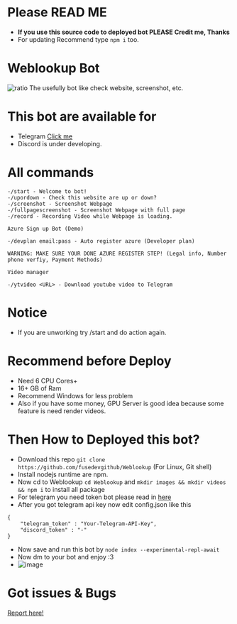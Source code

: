 # Please READ ME
* **If you use this source code to deployed bot PLEASE Credit me, Thanks**
* For updating Recommend type ```npm i``` too.
# Weblookup Bot
![ratio](https://user-images.githubusercontent.com/47820634/167398753-4e6a434e-3854-4715-96ba-8136dde53bac.png)
The usefully bot like check website, screenshot, etc.
# This bot are available for
* Telegram [Click me](https://t.me/WebLookup_bot)
* Discord is under developing.
# All commands
```
-/start - Welcome to bot!
-/upordown - Check this website are up or down?
-/screenshot - Screenshot Webpage
-/fullpagescreenshot - Screenshot Webpage with full page
-/record - Recording Video while Webpage is loading.

Azure Sign up Bot (Demo)

-/devplan email:pass - Auto register azure (Developer plan)

WARNING: MAKE SURE YOUR DONE AZURE REGISTER STEP! (Legal info, Number phone verfiy, Payment Methods)

Video manager

-/ytvideo <URL> - Download youtube video to Telegram
```
# Notice
* If you are unworking try /start and do action again.
# Recommend before Deploy
* Need 6 CPU Cores+
* 16+ GB of Ram
* Recommend Windows for less problem
* Also if you have some money, GPU Server is good idea because some feature is need render videos.
# Then How to Deployed this bot?
* Download this repo ```git clone https://github.com/fusedevgithub/Weblookup``` (For Linux, Git shell)
* Install nodejs runtime are npm.
* Now cd to Weblookup ```cd Weblookup``` and ```mkdir images && mkdir videos && npm i``` to install all package
* For telegram you need token bot please read in [here](https://core.telegram.org/bots#3-how-do-i-create-a-bot)
* After you got telegram api key now edit config.json like this
```
{
    "telegram_token" : "Your-Telegram-API-Key",
    "discord_token" : "-"
}
```
* Now save and run this bot by ```node index --experimental-repl-await```
* Now dm to your bot and enjoy :3
* ![image](https://user-images.githubusercontent.com/47820634/167400661-990c51a1-bd60-4713-b189-bcadc307e73f.png)

# Got issues & Bugs
[Report here!](https://github.com/fusedevgithub/Weblookup/issues)
